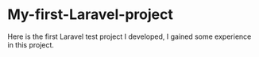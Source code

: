 # My-first-Laravel-project
Here is the first Laravel test project I developed, I gained some experience in this project.
